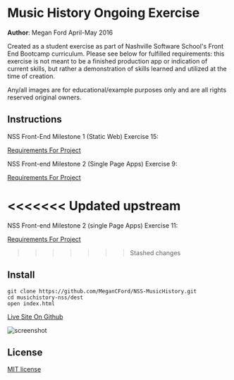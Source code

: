 # Music History Ongoing Exercise

**Author**: Megan Ford April-May 2016 


Created as a student exercise as part of Nashville Software School's Front End Bootcamp curriculum. Please see below for fulfilled requirements: this exercise is not meant to be a finished production app or indication of current skills, but rather a demonstration of skills learned and utilized at the time of creation.


Any/all images are for educational/example purposes only and are all rights reserved original owners. 


## Instructions


NSS Front-End Milestone 1 (Static Web) Exercise 15: 


[Requirements For Project](https://github.com/nashville-software-school/front-end-milestones/blob/master/2-the-static-web/exercises/SW_MUSIC_HISTORY_02.md)

NSS Front-end Milestone 2 (Single Page Apps) Exercise 9: 

[Requirements For Project](https://github.com/nashville-software-school/front-end-milestones/blob/master/3-single-page-applications/exercises/SP_JS_MUSIC_HISTORY_3.md)

<<<<<<< Updated upstream
=======
NSS Front-end Milestone 2 (single Page Apps) Exercise 11:

[Requirements For Project](https://github.com/nashville-software-school/front-end-milestones/blob/master/3-single-page-applications/exercises/SP_JS_MUSIC_HISTORY_4.md)

>>>>>>> Stashed changes
## Install


``` 
git clone https://github.com/MeganCFord/NSS-MusicHistory.git
cd musichistory-nss/dest
open index.html
```

[Live Site On Github]()


![screenshot]()


## License 


[MIT license](LICENSE.md)

